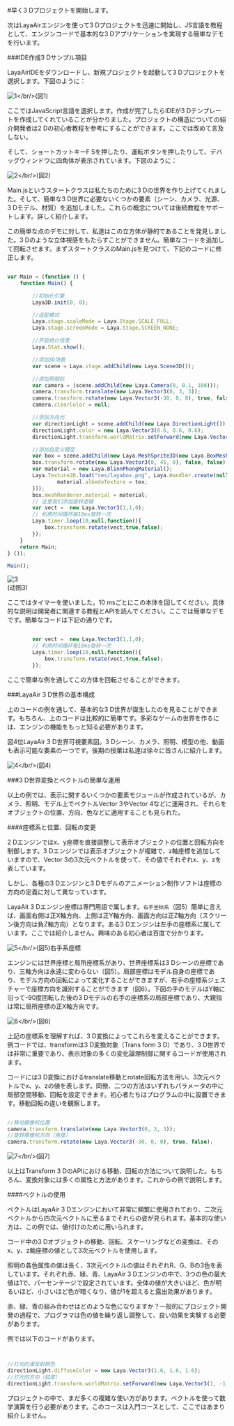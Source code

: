 #早く3 Dプロジェクトを開始します。

次はLayaAirエンジンを使って3 Dプロジェクトを迅速に開始し、JS言語を教程として、エンジンコードで基本的な3 Dアプリケーションを実現する簡単なデモを行います。

###IDE作成3 Dサンプル項目

LayaAirIDEをダウンロードし、新規プロジェクトを起動して3 Dプロジェクトを選択します。下図のように：

![1](img/1.png)</br/>(図1)

ここではJavaScript言語を選択します。作成が完了したらIDEが3 Dテンプレートを作成してくれていることが分かりました。プロジェクトの構造についての紹介開発者は2 Dの初心者教程を参考にすることができます。ここでは改めて言及しない。

そして、ショートカットキーF 5を押したり、運転ボタンを押したりして、デバッグウィンドウに四角体が表示されています。下図のように：

![2](img/2.png)</br/>(図2)

Main.jsというスタートクラスは私たちのために3 Dの世界を作り上げてくれました。そして、簡単な3 D世界に必要ないくつかの要素（シーン、カメラ、光源、3 Dモデル、材質）を追加しました。これらの概念については後続教程をサポートします。詳しく紹介します。

この簡単な点のデモに対して、私達はこの立方体が静的であることを発見しました。3 Dのような立体視感をもたらすことができません。簡単なコードを追加して回転させます。まずスタートクラスのMain.jsを見つけて、下記のコードに修正します。


```javascript

var Main = (function () {
    function Main() {

        //初始化引擎
        Laya3D.init(0, 0);

        //适配模式
        Laya.stage.scaleMode = Laya.Stage.SCALE_FULL;
        Laya.stage.screenMode = Laya.Stage.SCREEN_NONE;

        //开启统计信息
        Laya.Stat.show();

        //添加3D场景
        var scene = Laya.stage.addChild(new Laya.Scene3D());

        //添加照相机
        var camera = (scene.addChild(new Laya.Camera(0, 0.1, 100)));
        camera.transform.translate(new Laya.Vector3(0, 3, 3));
        camera.transform.rotate(new Laya.Vector3(-30, 0, 0), true, false);
        camera.clearColor = null;

        //添加方向光
        var directionLight = scene.addChild(new Laya.DirectionLight());
        directionLight.color = new Laya.Vector3(0.6, 0.6, 0.6);
        directionLight.transform.worldMatrix.setForward(new Laya.Vector3(1, -1, 0));

        //添加自定义模型
        var box = scene.addChild(new Laya.MeshSprite3D(new Laya.BoxMesh(1, 1, 1)));
        box.transform.rotate(new Laya.Vector3(0, 45, 0), false, false);
        var material = new Laya.BlinnPhongMaterial();
		Laya.Texture2D.load("res/layabox.png", Laya.Handler.create(null, function(tex) {
				material.albedoTexture = tex;
		}));
        box.meshRenderer.material = material;
        // 这里我们添加旋转逻辑
        var vect =  new Laya.Vector3(1,1,0);
        // 利用时间循环每10ms旋转一次
        Laya.timer.loop(10,null,function(){
            box.transform.rotate(vect,true,false);
        });
    }
    return Main;
} ());

Main();

```


![3](img/3.gif)</br>(动图3)


ここではタイマーを使いました。10 msごとにこの本体を回してください。具体的な説明は開発者に関連する教程とAPIを読んでください。ここでは簡単なデモです。簡単なコードは下記の通りです。


```javascript

        var vect =  new Laya.Vector3(1,1,0);
        // 利用时间循环每10ms旋转一次
        Laya.timer.loop(10,null,function(){
            box.transform.rotate(vect,true,false);
        });
```


ここで簡単な例を通してこの方体を回転させることができます。



###LayaAir 3 D世界の基本構成

上のコードの例を通して、基本的な3 D世界が誕生したのを見ることができます。もちろん、上のコードは比較的に簡単です。多彩なゲームの世界を作るには、エンジンの機能をもっと知る必要があります。

図4位LayaAir 3 D世界可視要素図。3 Dシーン、カメラ、照明、模型の他、動画も表示可能な要素の一つです。後期の授業は私達は徐々に皆さんに紹介します。

![4](img/4.png)</br/>(図4)



###3 D世界変換とベクトルの簡単な運用

以上の例では、表示に関するいくつかの要素モジュールが作成されているが、カメラ、照明、モデル上でベクトルVector 3やVector 4などに運用され、それらをオブジェクトの位置、方向、色などに適用することも見られた。

####座標系と位置、回転の変更

2 Dエンジンではx、y座標を直接調整して表示オブジェクトの位置と回転方向を制御します。3 Dエンジンでは表示オブジェクトが複雑で、z軸座標を追加していますので、Vector 3の3次元ベクトルを使って、その値でそれぞれx、y、zを表しています。

しかし、各種の3 Dエンジンと3 Dモデルのアニメーション制作ソフトは座標の方向の定義に対して異なっています。

LayaAit 3 Dエンジン座標は専門用語で属します。`右手坐标系`（図5）簡単に言えば、画面右側は正X軸方向、上側は正Y軸方向、画面方向は正Z軸方向（スクリーン後方向は負Z軸方向）となります。ある3 Dエンジンは左手の座標系に属しています。ここでは紹介しません。興味のある初心者は百度で分かります。

![5](img/5.png)</br/>(図5)右手系座標

エンジンには世界座標と局所座標系があり、世界座標系は3 Dシーンの座標であり、三軸方向は永遠に変わらない（図5）。局部座標はモデル自身の座標であり、モデル方向の回転によって変化することができますが、右手の座標系ジェスチャーで座標方向を識別することができます（図6）。下図の手のモデルはY軸に沿って-90度回転した後の3 Dモデルの右手の座標系の局部座標であり、大親指は常に局所座標の正X軸方向です。

![6](img/6.png)</br/>(図6)

上記の座標系を理解すれば、3 D変換によってこれらを変えることができます。例コードでは、transformは3 D変換対象（Trans form 3 D）であり、3 D世界では非常に重要であり、表示対象の多くの変化論理制御に関するコードが使用されます。

コードには3 D変換におけるtranslate移動とrotate回転方法を用い、3次元ベクトルでx、y、zの値を表します。同僚、二つの方法はいずれもパラメータの中に局部空間移動、回転を設定できます。初心者たちはプログラムの中に設置できます。移動回転の違いを観察します。


```javascript

//移动摄像机位置
camera.transform.translate(new Laya.Vector3(0, 3, 3));
//旋转摄像机方向（角度）
camera.transform.rotate(new Laya.Vector3(-30, 0, 0), true, false);
```


![7](img/7.png)</br/>(図7)

以上はTransform 3 DのAPIにおける移動、回転の方法について説明した。もちろん、変換対象には多くの属性と方法があります。これからの例で説明します。

####ベクトルの使用

ベクトルはLayaAir 3 Dエンジンにおいて非常に頻繁に使用されており、二次元ベクトルから四次元ベクトルに至るまでそれらの姿が見られます。基本的な使い方は、この例では、値付けのために用いられます。

コード中の3 Dオブジェクトの移動、回転、スケーリングなどの変換は、そのx、y、z軸座標の値として3次元ベクトルを使用します。

照明の各色属性の値は長く、3次元ベクトルの値はそれぞれR、G、Bの3色を表しています。それぞれ赤、緑、青、LayaAir 3 Dエンジンの中で、3つの色の最大値は1で、パーセンテージで設定されています。全体の値が大きいほど、色が明るいほど、小さいほど色が暗くなり、値が1を超えると露出効果があります。

赤、緑、青の組み合わせはどのような色になりますか？一般的にプロジェクト開発の過程で、プログラマは色の値を繰り返し調整して、良い効果を実験する必要があります。

例では以下のコードがあります。


```javascript


//灯光的漫反射颜色
directionLight.diffuseColor = new Laya.Vector3(1.6, 1.6, 1.6);
//灯光的方向（弧度）
directionLight.transform.worldMatrix.setForward(new Laya.Vector3(1, -1, 0));
```


プロジェクトの中で、まだ多くの複雑な使い方があります。ベクトルを使って数学演算を行う必要があります。このコースは入門コースとして、ここではあまり紹介しません。